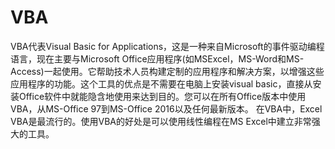 # VBA
VBA代表Visual Basic for Applications，这是一种来自Microsoft的事件驱动编程语言，现在主要与Microsoft Office应用程序(如MSExcel，MS-Word和MS-Access)一起使用。它帮助技术人员构建定制的应用程序和解决方案，以增强这些应用程序的功能。这个工具的优点是不需要在电脑上安装visual basic，直接从安装Office软件中就能隐含地使用来达到目的。您可以在所有Office版本中使用VBA，从MS-Office 97到MS-Office 2016以及任何最新版本。 在VBA中，Excel VBA是最流行的。使用VBA的好处是可以使用线性编程在MS Excel中建立非常强大的工具。
